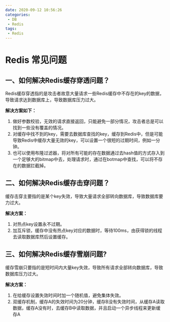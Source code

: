 ```yaml
---
date: 2020-09-12 10:56:26
categories: 
 - DB
 - Redis
tags: 
 - Redis
---
```


# Redis 常见问题

## 一、如何解决Redis缓存穿透问题？

Redis缓存穿透指的是攻击者故意大量请求一些Redis缓存中不存在的key的数据，导致请求达到数据库上，导致数据库压力过大。

**解决方案如下：**

1. 做好参数校验，无效的请求直接返回，只能避免一部分情况，攻击者总是可以找到一些没有覆盖的情况。
2. 对缓存中找不到的key，需要去数据库查找的key，缓存到Redis中，但是可能导致Redis中缓存大量无效的key，可以设置一个很短的过期时间，例如一分钟。
3. 也可以使用布隆过滤器，将对所有可能的存在数据通过去hash值的方式存入到一个足够大的bitmap中去，处理请求时，通过在botmap中查找，可以将不存在的数据拦截掉。

## 二、如何解决Redis缓存击穿问题？

缓存击穿主要指的是某个key失效，导致大量请求全部转向数据库，导致数据库要力过大。

**解决方案：**

1. 对热点key设置永不过期。
2. 加互斥锁，缓存中没有热点key对应的数据时，等待100ms，由获得锁的线程去读取数据库然后设置缓存。

## 三、如何解决Redis缓存雪崩问题?

缓存雪崩只要指的是短时间内大量key失效，导致所有请求全部转向数据库，导致数据库压力过大。

**解决方案：**

1. 在给缓存设置失效时间时加一个随机值，避免集体失效。
2. 双缓存机制，缓存A的失效时间为20分钟，缓存B没有失效时间，从缓存A读取数据，缓存A没有时，去缓存B中读取数据，并且启动一个异步线程来更新缓存A
